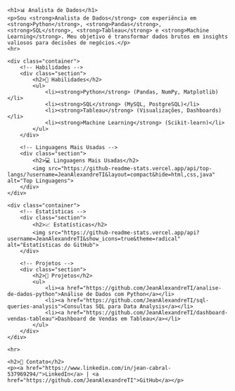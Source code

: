 <!DOCTYPE html>
<html lang="pt-br">
<head>
    <meta charset="UTF-8">
    <meta name="viewport" content="width=device-width, initial-scale=1.0">
    <title>Perfil GitHub</title>
    <style>
        .container {
            display: flex;
            flex-wrap: wrap;
            gap: 20px;
        }
        .section {
            flex: 1 1 45%; /* Faz as seções ocuparem 45% da largura, ajustando para dispositivos menores */
            min-width: 300px; /* Define a largura mínima das seções */
        }
    </style>
</head>
<body>

    <h1>📊 Analista de Dados</h1>
    <p>Sou <strong>Analista de Dados</strong> com experiência em <strong>Python</strong>, <strong>Pandas</strong>, <strong>SQL</strong>, <strong>Tableau</strong> e <strong>Machine Learning</strong>. Meu objetivo é transformar dados brutos em insights valiosos para decisões de negócios.</p>
    <hr>

    <div class="container">
        <!-- Habilidades -->
        <div class="section">
            <h2>🚀 Habilidades</h2>
            <ul>
                <li><strong>Python</strong> (Pandas, NumPy, Matplotlib)</li>
                <li><strong>SQL</strong> (MySQL, PostgreSQL)</li>
                <li><strong>Tableau</strong> (Visualizações, Dashboards)</li>
                <li><strong>Machine Learning</strong> (Scikit-learn)</li>
            </ul>
        </div>

        <!-- Linguagens Mais Usadas -->
        <div class="section">
            <h2>💻 Linguagens Mais Usadas</h2>
            <img src="https://github-readme-stats.vercel.app/api/top-langs/?username=JeanAlexandreTI&layout=compact&hide=html,css,java" alt="Top Linguagens">
        </div>
    </div>

    <div class="container">
        <!-- Estatísticas -->
        <div class="section">
            <h2>📈 Estatísticas</h2>
            <img src="https://github-readme-stats.vercel.app/api?username=JeanAlexandreTI&show_icons=true&theme=radical" alt="Estatísticas do GitHub">
        </div>

        <!-- Projetos -->
        <div class="section">
            <h2>📂 Projetos</h2>
            <ul>
                <li><a href="https://github.com/JeanAlexandreTI/analise-de-dados-python">Análise de Dados com Python</a></li>
                <li><a href="https://github.com/JeanAlexandreTI/sql-queries-analysis">Consultas SQL para Data Analysis</a></li>
                <li><a href="https://github.com/JeanAlexandreTI/dashboard-vendas-tableau">Dashboard de Vendas em Tableau</a></li>
            </ul>
        </div>
    </div>

    <hr>

    <h2>🔗 Contato</h2>
    <p><a href="https://www.linkedin.com/in/jean-cabral-537969294/">LinkedIn</a> | <a href="https://github.com/JeanAlexandreTI">GitHub</a></p>

</body>
</html>

